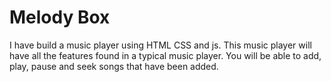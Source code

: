 # Melody Box
I have build a music player using HTML CSS and js. This music player will have all the features found in a typical music player. You will be able to add, play, pause and seek songs that have been added.

